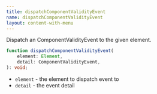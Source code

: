```yaml
---
title: dispatchComponentValidityEvent
name: dispatchComponentValidityEvent
layout: content-with-menu
---
```


Dispatch an ComponentValidityEvent to the given element.

```ts nocompile
function dispatchComponentValidityEvent(
    element: Element,
    detail: ComponentValidityEvent,
): void;
```

- `element` - the element to dispatch event to
- `detail` - the event detail
